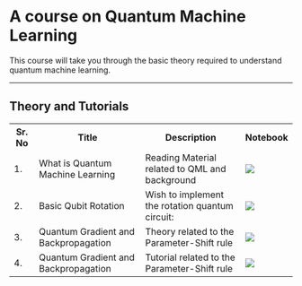 # A course on Quantum Machine Learning

This course will take you through the basic theory required to understand quantum machine learning. 


----

## Theory and Tutorials

<table class="tg">
  <tr>
    <th class="tg-yw4l"><b>Sr. No</b></th>
    <th class="tg-yw4l"><b>Title</b></th>
    <th class="tg-yw4l"><b>Description</b></th>
    <th class="tg-yw4l"><b>Notebook</b></th>
  </tr>
  
  <tr>
    <td class="tg-yw4l">1.</td>
    <td class="tg-yw4l">What is Quantum Machine Learning</td>
    <td class="tg-yw4l">Reading Material related to QML and background</td>
    <td class="tg-yw4l"><a href="https://colab.research.google.com/github/MonitSharma/Learn-Quantum-Machine-Learning/blob/main/What_is_Quantum_Machine_Learning.ipynb">
  <img src="https://colab.research.google.com/assets/colab-badge.svg" width = '' >
</a></td>
  </tr>
  
  
  
  <tr>
    <td class="tg-yw4l">2.</td>
    <td class="tg-yw4l">Basic Qubit Rotation</td>
    <td class="tg-yw4l">Wish to implement the rotation quantum circuit:</td>
    <td class="tg-yw4l"><a href="https://colab.research.google.com/github/MonitSharma/Learn-Quantum-Machine-Learning/blob/main/Qubit_Rotation.ipynb">
  <img src="https://colab.research.google.com/assets/colab-badge.svg" width = '' >
</a></td>
  </tr>
  
  
  <tr>
    <td class="tg-yw4l">3.</td>
    <td class="tg-yw4l">Quantum Gradient and Backpropagation</td>
    <td class="tg-yw4l">Theory related to the Parameter-Shift rule</td>
    <td class="tg-yw4l"><a href="https://colab.research.google.com/github/MonitSharma/Learn-Quantum-Machine-Learning/blob/main/Quantum_Gradients_with_Backpropagation.ipynb">
  <img src="https://colab.research.google.com/assets/colab-badge.svg" width = '' >
</a></td>
  </tr>
  
  
  <tr>
    <td class="tg-yw4l">4.</td>
    <td class="tg-yw4l">Quantum Gradient and Backpropagation</td>
    <td class="tg-yw4l">Tutorial related to the Parameter-Shift rule</td>
    <td class="tg-yw4l"><a href="https://colab.research.google.com/github/MonitSharma/Learn-Quantum-Machine-Learning/blob/main/Quantum_gradients_with_backpropagation.ipynb">
  <img src="https://colab.research.google.com/assets/colab-badge.svg" width = '' >
</a></td>
  </tr>

 
  </table> 



